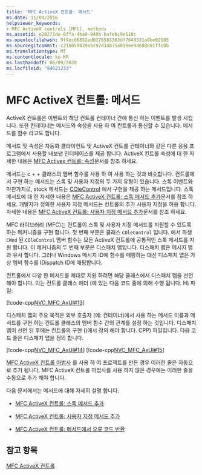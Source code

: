 ```yaml
---
title: 'MFC ActiveX 컨트롤: 메서드'
ms.date: 11/04/2016
helpviewer_keywords:
- MFC ActiveX controls [MFC], methods
ms.assetid: e20271de-6ffa-4ba0-848b-bafe6c9e510c
ms.openlocfilehash: 9f9ec06852ed0376583363df7649331a0be02105
ms.sourcegitcommit: c21b05042debc97d14875e019ee9d698691ffc0b
ms.translationtype: MT
ms.contentlocale: ko-KR
ms.lasthandoff: 06/09/2020
ms.locfileid: "84621233"
---
```

# <a name="mfc-activex-controls-methods"></a>MFC ActiveX 컨트롤: 메서드

ActiveX 컨트롤은 이벤트와 해당 컨트롤 컨테이너 간에 통신 하는 이벤트를 발생 시킵니다. 또한 컨테이너는 메서드와 속성을 사용 하 여 컨트롤과 통신할 수 있습니다. 메서드를 함수 라고도 합니다.

메서드 및 속성은 자동화 클라이언트 및 ActiveX 컨트롤 컨테이너와 같은 다른 응용 프로그램에서 사용할 내보낸 인터페이스를 제공 합니다. ActiveX 컨트롤 속성에 대 한 자세한 내용은 [MFC Activex 컨트롤: 속성](mfc-activex-controls-properties.md)문서를 참조 하세요.

메서드는 c + + 클래스의 멤버 함수를 사용 하 여 사용 하는 것과 비슷합니다. 컨트롤에서 구현 하는 메서드는 스톡 및 사용자 지정의 두 가지 유형이 있습니다. 스톡 이벤트와 마찬가지로, stock 메서드는 [COleControl](reference/colecontrol-class.md) 에서 구현을 제공 하는 메서드입니다. 스톡 메서드에 대 한 자세한 내용은 [MFC ActiveX 컨트롤: 스톡 메서드 추가](mfc-activex-controls-adding-stock-methods.md)문서를 참조 하세요. 개발자가 정의한 사용자 지정 메서드는 컨트롤의 추가 사용자 지정을 허용 합니다. 자세한 내용은 [MFC ActiveX 컨트롤: 사용자 지정 메서드 추가](mfc-activex-controls-adding-custom-methods.md)문서를 참조 하세요.

MFC 라이브러리 (MFC)는 컨트롤이 스톡 및 사용자 지정 메서드를 지원할 수 있도록 하는 메커니즘을 구현 합니다. 첫 번째 부분은 클래스 `COleControl` 입니다. 에서 파생 `CWnd` 된 `COleControl` 멤버 함수는 모든 ActiveX 컨트롤에 공통적인 스톡 메서드를 지원 합니다. 이 메커니즘의 두 번째 부분은 디스패치 맵입니다. 디스패치 맵은 메시지 맵과 유사 합니다. 그러나 Windows 메시지 ID에 함수를 매핑하는 대신 디스패치 맵은 가상 멤버 함수를 IDispatch ID에 매핑합니다.

컨트롤에서 다양 한 메서드를 제대로 지원 하려면 해당 클래스에서 디스패치 맵을 선언 해야 합니다. 이는 컨트롤 클래스 헤더 (에 있는 다음 코드 줄에 의해 수행 됩니다. H) 파일:

[!code-cpp[NVC_MFC_AxUI#13](codesnippet/cpp/mfc-activex-controls-methods_1.h)]

디스패치 맵의 주요 목적은 외부 호출자 (예: 컨테이너)에서 사용 하는 메서드 이름과 메서드를 구현 하는 컨트롤 클래스의 멤버 함수 간의 관계를 설정 하는 것입니다. 디스패치 맵이 선언 된 후에는 컨트롤의 구현 ()에서 정의 해야 합니다. CPP) 파일입니다. 다음 코드 줄은 디스패치 맵을 정의 합니다.

[!code-cpp[NVC_MFC_AxUI#14](codesnippet/cpp/mfc-activex-controls-methods_2.cpp)]
[!code-cpp[NVC_MFC_AxUI#15](codesnippet/cpp/mfc-activex-controls-methods_3.cpp)]

[MFC ActiveX 컨트롤 마법사](reference/mfc-activex-control-wizard.md) 를 사용 하 여 프로젝트를 만든 경우 이러한 줄은 자동으로 추가 됩니다. MFC ActiveX 컨트롤 마법사를 사용 하지 않은 경우에는 이러한 줄을 수동으로 추가 해야 합니다.

다음 문서에서는 메서드에 대해 자세히 설명 합니다.

- [MFC ActiveX 컨트롤: 스톡 메서드 추가](mfc-activex-controls-adding-stock-methods.md)

- [MFC ActiveX 컨트롤: 사용자 지정 메서드 추가](mfc-activex-controls-adding-custom-methods.md)

- [MFC ActiveX 컨트롤: 메서드에서 오류 코드 반환](mfc-activex-controls-returning-error-codes-from-a-method.md)

## <a name="see-also"></a>참고 항목

[MFC ActiveX 컨트롤](mfc-activex-controls.md)
